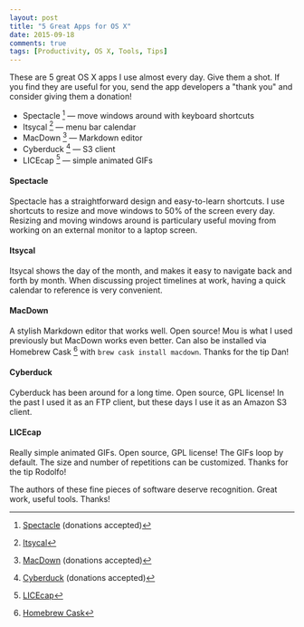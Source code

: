 ```yaml
---
layout: post
title: "5 Great Apps for OS X"
date: 2015-09-18
comments: true
tags: [Productivity, OS X, Tools, Tips]
---
```


These are 5 great OS X apps I use almost every day. Give them a shot. If you find they are useful for you, send the app developers a "thank you" and consider giving them a donation!

 * Spectacle [^spec] &mdash; move windows around with keyboard shortcuts
 * Itsycal [^itsycal] &mdash; menu bar calendar
 * MacDown [^mac] &mdash; Markdown editor
 * Cyberduck [^duck] &mdash; S3 client
 * LICEcap [^lice] &mdash; simple animated GIFs

#### Spectacle

Spectacle has a straightforward design and easy-to-learn shortcuts. I use shortcuts to resize and move windows to 50% of the screen every day. Resizing and moving windows around is particulary useful moving from working on an external monitor to a laptop screen.

#### Itsycal

Itsycal shows the day of the month, and makes it easy to navigate back and forth by month. When discussing project timelines at work, having a quick calendar to reference is very convenient.

#### MacDown

A stylish Markdown editor that works well. Open source! Mou is what I used previously but MacDown works even better. Can also be installed via Homebrew Cask [^brew] with `brew cask install macdown`. Thanks for the tip Dan!

#### Cyberduck

Cyberduck has been around for a long time. Open source, GPL license! In the past I used it as an FTP client, but these days I use it as an Amazon S3 client.

#### LICEcap

Really simple animated GIFs. Open source, GPL license! The GIFs loop by default. The size and number of repetitions can be customized. Thanks for the tip Rodolfo!


The authors of these fine pieces of software deserve recognition. Great work, useful tools. Thanks!


[^spec]: [Spectacle](https://www.spectacleapp.com/) (donations accepted)
[^itsycal]: [Itsycal](http://www.mowglii.com/itsycal/)
[^mac]: [MacDown](http://macdown.uranusjr.com/) (donations accepted)
[^duck]: [Cyberduck](https://cyberduck.io/?l=en) (donations accepted)
[^lice]: [LICEcap](http://www.cockos.com/licecap/)
[^brew]: [Homebrew Cask](http://caskroom.io/)
